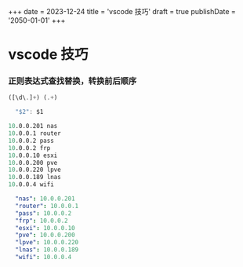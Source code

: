 +++
date = 2023-12-24
title = 'vscode 技巧'
draft = true
publishDate = '2050-01-01'
+++


# vscode 技巧

### 正则表达式查找替换，转换前后顺序

```js
([\d\.]+) (.+)

  "$2": $1
```

```s
10.0.0.201 nas
10.0.0.1 router
10.0.0.2 pass
10.0.0.2 frp
10.0.0.10 esxi
10.0.0.200 pve
10.0.0.220 lpve
10.0.0.189 lnas
10.0.0.4 wifi

```

```yaml
  "nas": 10.0.0.201
  "router": 10.0.0.1
  "pass": 10.0.0.2
  "frp": 10.0.0.2
  "esxi": 10.0.0.10
  "pve": 10.0.0.200
  "lpve": 10.0.0.220
  "lnas": 10.0.0.189
  "wifi": 10.0.0.4
```